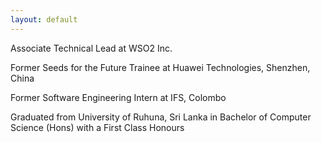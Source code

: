 ```yaml
---
layout: default
---
```


Associate Technical Lead at WSO2 Inc.

Former Seeds for the Future Trainee at Huawei Technologies, Shenzhen, China

Former Software Engineering Intern at IFS, Colombo

Graduated from University of Ruhuna, Sri Lanka in Bachelor of Computer Science (Hons) with a First Class Honours
